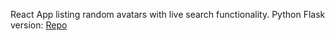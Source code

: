 React App listing random avatars with live search functionality. 
Python Flask version: [Repo](https://github.com/klsklnPITX/random-avatar-cards-python)
